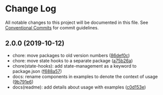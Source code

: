 # Change Log

All notable changes to this project will be documented in this file.
See [Conventional Commits](https://conventionalcommits.org) for commit guidelines.

## 2.0.0 (2019-10-12)

- chore: move packages to old version numbers ([86def0c](https://github.com/kripod/react-hooks/commit/86def0c))
- chore: move state hooks to a separate package ([a75b26a](https://github.com/kripod/react-hooks/commit/a75b26a))
- chore(state-hooks): add state-management as a keyword to package.json ([f688a57](https://github.com/kripod/react-hooks/commit/f688a57))
- docs: rename components in examples to denote the context of usage ([9b791e6](https://github.com/kripod/react-hooks/commit/9b791e6))
- docs(readme): add details about usage with examples ([c0d153e](https://github.com/kripod/react-hooks/commit/c0d153e))
